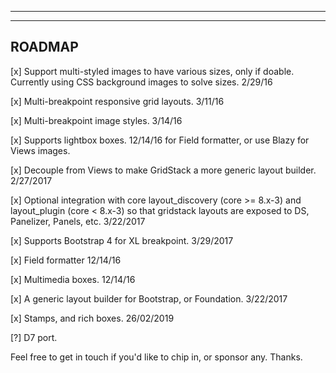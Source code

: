 ***
***

## ROADMAP
[x] Support multi-styled images to have various sizes, only if doable. Currently
    using CSS background images to solve sizes.
    2/29/16

[x] Multi-breakpoint responsive grid layouts.
    3/11/16

[x] Multi-breakpoint image styles.
    3/14/16

[x] Supports lightbox boxes.
    12/14/16 for Field formatter, or use Blazy for Views images.

[x] Decouple from Views to make GridStack a more generic layout builder.
    2/27/2017

[x] Optional integration with core layout_discovery (core >= 8.x-3) and
    layout_plugin (core < 8.x-3) so that gridstack layouts are exposed to DS,
    Panelizer, Panels, etc.
    3/22/2017

[x] Supports Bootstrap 4 for XL breakpoint.
    3/29/2017

[x] Field formatter
    12/14/16

[x] Multimedia boxes.
    12/14/16

[x] A generic layout builder for Bootstrap, or Foundation.
    3/22/2017

[x] Stamps, and rich boxes.
    26/02/2019

[?] D7 port.

Feel free to get in touch if you'd like to chip in, or sponsor any. Thanks.
